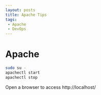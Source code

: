```yaml
---
layout: posts
title: Apache Tips
tags:
 - Apache
 - DevOps
---
```


# Apache

```sh
sudo su -
apachectl start
apachectl stop
```

Open a browser to access http://localhost/
